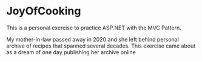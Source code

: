 # JoyOfCooking

This is a personal exercise to practice  ASP.NET with the MVC Pattern.

My mother-in-law passed away in 2020 and she left behind personal archive of recipes that spanned several decades. This exercise came about as a dream of one day publishing her archive online
